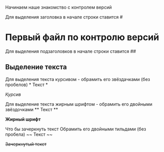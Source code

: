 Начинаем наше знакомство с контролем версий

Для выделения заголовка в начале строки ставится #

# Первый файл по контролю версий

Для выделения подзаголовков в начале строки ставится ##

## Выделение текста

Для выделения текста курсивом - обрамить его звёздачками (без пробелов) * Текст * 

*Курсив* 

Для выделение текста жирным шрифтом - обрамить его двойными звёздочками ** Текст **

**Жирный шрифт**

Что бы зачеркнуть текст Обрамить его двойными тильдами (без пробела) ~~ Текст ~~

~~Зачеркнутый текст~~

